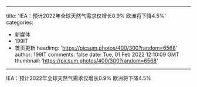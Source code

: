 
---
title: 'IEA：预计2022年全球天然气需求仅增长0.9% 欧洲将下降4.5%'
categories: 
 - 新媒体
 - 199IT
 - 首页更新
headimg: 'https://picsum.photos/400/300?random=6568'
author: 199IT
comments: false
date: Tue, 01 Feb 2022 12:10:09 GMT
thumbnail: 'https://picsum.photos/400/300?random=6568'
---

<div>   
IEA：预计2022年全球天然气需求仅增长0.9% 欧洲将下降4.5%  
</div>
            